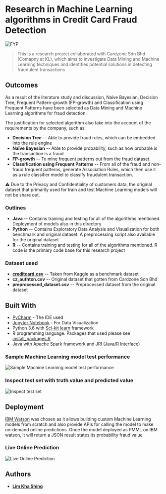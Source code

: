 # Research in Machine Learning algorithms in Credit Card Fraud Detection
![FYP](https://img.shields.io/badge/Machine%20Learning-Final%20Year%20Project-brightgreen.svg)
> This is a research project collaborated with Cardzone Sdn Bhd (Comapny at KL), which aims to investigate Data Mining and Machine Learning techniques and identifies potential solutions in detecting fraudulent transactions

## Outcomes
As a result of the literature study and discussion, Naïve Bayesian, Decision Tree, Frequent Pattern-growth (FP-growth) and Classification using Frequent Patterns have been selected as Data Mining and Machine Learning algorithms for fraud detection. 

The justification for selected algorithm also take into the account of the requirements by the company, such as:
* **Decision Tree** -- Able to provide fraud rules, which can be embedded into the rule engine
* **Naïve Bayesian** -- Able to provide probability, such as how probable is the transaction is a fraud
* **FP-growth** -- To mine frequent patterns out from the fraud dataset. 
* **Classification using Frequent Patterns** -- From all of the fraud and non-fraud frequent patterns, generate Association Rules, which then use it as a rule classifier model to classify fraudulent transaction. 

:warning: Due to the Privacy and Confidentiality of customers data, the original dataset that primarily used for train and test Machine Learning models will not be share out. 

### Outlines
* **Java**  -- Contains training and testing for all of the algorithms mentioned. Deployment of models also in this directory
* **Python** -- Contains Exploratory Data Analysis and Visualization for both benchmark and original dataset. A preprocessing script also available for the original dataset
* **R** --  Contains training and testing for all of the algorithms mentioned. R code is the primary code base for this research project

### Dataset used
* **[creditcard.csv](https://www.kaggle.com/mlg-ulb/creditcardfraud)** -- Taken from Kaggle as a benchmark dataset
* **cz_authtxn.csv** -- Original dataset that gotten from Cardzone Sdn Bhd
* **preprocessed_dataset.csv** -- Preprocessed dataset from the original dataset

## Built With
* [PyCharm](https://www.jetbrains.com/pycharm/) - The IDE used
* [Jupyter Notebook](https://jupyter.org/) - For Data Visualization
* Python 3.6 with [Sci-kit learn](https://scikit-learn.org/) framework
* R programming language. Packages that used please see [install_packages.R](https://github.com/kslim888/Credit-Card-Fraud-Detection/blob/master/R/install_packages.R) 
* Java with [Apache Spark](https://spark.apache.org/) framework and [JRI (Java/R Interface)](http://www.rforge.net/JRI/) 

### Sample Machine Learning model test performance
![Sample Machine Learning model test performance](https://user-images.githubusercontent.com/30791939/54373092-9daf9480-46b7-11e9-9fe0-e22d94574749.png)

### Inspect test set with truth value and predicted value
![Inspect test set](https://user-images.githubusercontent.com/30791939/54373208-d3547d80-46b7-11e9-8e51-648df985c188.png)

## Deployment
[IBM Watson](https://www.ibm.com/watson) was chosen as it allows building custom Machine Learning models from scratch and also provide APIs for calling the model to make on-demand online predictions.
Once the model deployed as PMML on IBM watson, it will return a JSON result states its probability fraud value

### Live Online Prediction
![Live Online Prediction](https://user-images.githubusercontent.com/30791939/54372585-8de38080-46b6-11e9-87c9-0fe18ad0452c.png)

## Authors
* [**Lim Kha Shing**](https://www.linkedin.com/in/lim-kha-shing-836a24120/)
